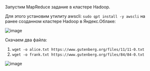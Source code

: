 Запустим MapReduce задание в кластере Hadoop. 

Для этого установим утилиту awscli: `sudo qpt install -y awscli` на ранее созданном кластере Hadoop в Яндекс.Облаке: 

![image](https://github.com/user-attachments/assets/5ecf9181-4664-420a-8ba2-c5618846643b)

Скачаем два файла: 
1. `wget -o alice.txt https://www.gutenberg.org/files/11/11-0.txt`
2. `wget -o frank.txt https://www.gutenberg.org/files/84/84-0.txt`

![image](https://github.com/user-attachments/assets/d884b893-9b0b-47a0-a8e8-8268475970a6)
